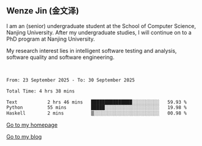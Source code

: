 ## Wenze Jin (金文泽)

I am an (senior) undergraduate student at the School of Computer Science, Nanjing University.
After my undergraduate studies, I will continue on to a PhD program at Nanjing University.  

My research interest lies in intelligent software testing and analysis, software quality and software engineering.

<br>  

<!--START_SECTION:waka-->

```txt
From: 23 September 2025 - To: 30 September 2025

Total Time: 4 hrs 38 mins

Text           2 hrs 46 mins   ███████████████░░░░░░░░░░   59.93 %
Python         55 mins         █████░░░░░░░░░░░░░░░░░░░░   19.98 %
Haskell        2 mins          ▒░░░░░░░░░░░░░░░░░░░░░░░░   00.98 %
```

<!--END_SECTION:waka-->

[Go to my homepage](https://wenzejin.github.io)

[Go to my blog](https://wenzejin.notion.site/blogs)
